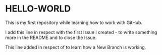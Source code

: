 # HELLO-WORLD
This is my first repository while learning how to work with GitHub.

I add this line in respect with the first Issue I created - to write something more in the README and to close the Issue.

This line added in respect of to learn how a New Branch is working.
